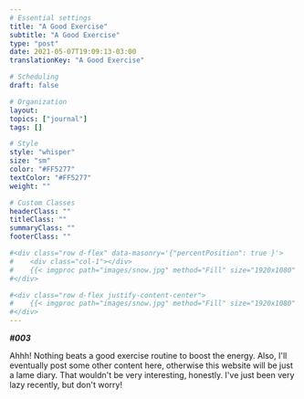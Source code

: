 ```yaml
---
# Essential settings
title: "A Good Exercise"
subtitle: "A Good Exercise"
type: "post"
date: 2021-05-07T19:09:13-03:00
translationKey: "A Good Exercise"

# Scheduling
draft: false

# Organization
layout:
topics: ["journal"]
tags: []

# Style
style: "whisper"
size: "sm"
color: "#FF5277"
textColor: "#FF5277"
weight: ""

# Custom Classes
headerClass: ""
titleClass: ""
summaryClass: ""
footerClass: ""

#<div class="row d-flex" data-masonry='{"percentPosition": true }'>
#    <div class="col-1"></div>
#    {{< imgproc path="images/snow.jpg" method="Fill" size="1920x1080" col="8" >}}
#</div>

#<div class="row d-flex justify-content-center">
#    {{< imgproc path="images/snow.jpg" method="Fill" size="1920x1080" col="8" >}}
#</div>
---
```


***#003***

Ahhh! Nothing beats a good exercise routine to boost the energy. Also, I'll eventually post some other content here, otherwise this website will be just a lame diary. That wouldn't be very interesting, honestly. I've just been very lazy recently, but don't worry!